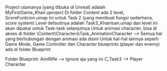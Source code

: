 Project utamanya (yang dibuka di Unreal) adalah MyFirstGame_Khair.uproject
Di folder Content ada 2 level, ScoreFuntcion.umap ini untuk Task 2 (yang membuat fungsi sederhana, score system)
Level defaultnya adalah Task3_Khairisan.umap dan level ini akan dipakai untuk Task-task selanjutnya
Untuk animasi character, bisa di akses di folder \Content\Characters\Task_AnimationCharacter  --> Semua hal yang berhubungan dengan animasi ada disini
Untuk hal-hal lainnya seperti Game Mode, Game Controller dan Character blueprints (player dan enemy) ada di folder Blueprint

Folder Blueprint:
AimRifle --> Ignore aja yang ini
C_Task3 --> Player Character
